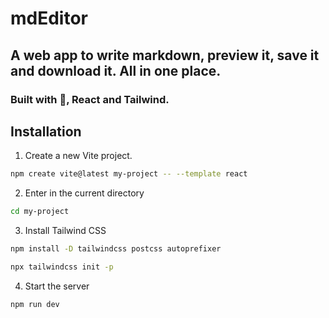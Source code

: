 # mdEditor
## A web app to write markdown, preview it, save it and download it. All in one place.
### Built with :blue_heart:, React and Tailwind.


## Installation

1. Create a new Vite project.

```bash
npm create vite@latest my-project -- --template react
```

2. Enter in the current directory

```bash 
cd my-project
```

3. Install Tailwind CSS

```bash
npm install -D tailwindcss postcss autoprefixer

npx tailwindcss init -p
```


4. Start the server

```bash 
npm run dev
```


